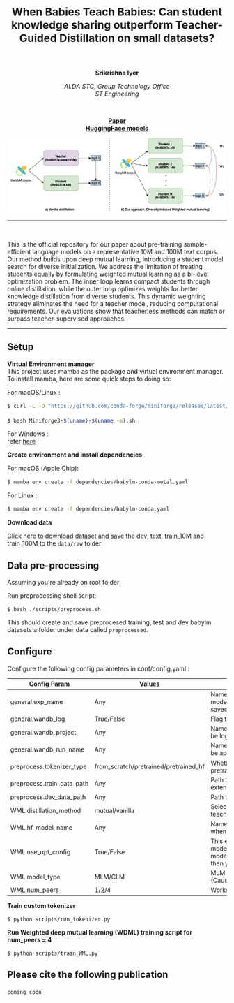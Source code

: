 <h2 align="center"><b><h3>When Babies Teach Babies: Can student knowledge sharing outperform Teacher-Guided Distillation on small datasets?</h3></b></h2><br>


<p align="center">
  <b>Srikrishna Iyer</b>
</p>

<p align="center">
  <i>
    AI.DA STC, Group Technology Office<br>
    ST Engineering<br>
  </i>
</p>
<br>

<p align="center">
  <a href="https://drive.google.com/file/d/1RD2IQJ-0Y0NmtC-wzxn_CW1jpM9rQjdp/view?usp=sharing"><b>Paper</b></a><br>
  <a href="https://huggingface.co/AI-DA-STC"><b>HuggingFace models</b></a>
</p>

<p align="center">
  <img src="assets/overview.png" alt="Illustration of our model." width="720"/>  
</p>

_______

<br>

This is the official repository for our paper about pre-training sample-efficient language models on a representative 10M and 100M text corpus. Our method builds upon deep mutual learning, introducing a student model search for diverse initialization. We address the limitation of treating students equally by formulating weighted mutual learning as a bi-level optimization problem. The inner loop learns compact students through online distillation, while the outer loop optimizes weights for better knowledge distillation from diverse students. This dynamic weighting strategy eliminates the need for a teacher model, reducing computational requirements. Our evaluations show that teacherless methods can match or surpass teacher-supervised
approaches.

_______

## Setup

**Virtual Environment manager** <br>
This project uses mamba as the package and virtual environment manager. To install mamba, here are some quick steps to doing so:

For macOS/Linux : 
```bash
$ curl -L -O "https://github.com/conda-forge/miniforge/releases/latest/download/Miniforge3-$(uname)-$(uname -m).sh" 

$ bash Miniforge3-$(uname)-$(uname -m).sh
```

For Windows :<br>
refer [here](https://github.com/conda-forge/miniforge?tab=readme-ov-file#windows)

**Create environment and install dependencies**

For macOS (Apple Chip):
```bash
$ mamba env create -f dependencies/babylm-conda-metal.yaml
```

For Linux :
```bash
$ mamba env create -f dependencies/babylm-conda.yaml
```

**Download data**

[Click here to download dataset](https://osf.io/ad7qg/) and save the dev, text, train_10M and train_100M to the `data/raw` folder

## Data pre-processing

Assuming you're already on root folder

Run preprocessing shell script:
```
$ bash ./scripts/preprocess.sh
```
This should create and save preprocesed training, test and dev babylm datasets a folder under data called ```preprocessed```. 

## Configure

Configure the following config parameters in conf/config.yaml : 

| Config Param | Values | Description |
|--------------|--------|-------------|
| general.exp_name | Any | Name of the experiment where trained tokenizers, model configs, trained model checkpoints will be saved |
| general.wandb_log | True/False | Flag to enable/disable wandb logging |
| general.wandb_project | Any | Name of wandb project where the training metrics will be logged |
| general.wandb_run_name | Any | Name of wandb run within the project. Datetime will be appended to this to ensure uniqueness |
| preprocess.tokenizer_type | from_scratch/pretrained/pretrained_hf | Whether to train a tokenizer from scratch or use pretrained one |
| preprocess.train_data_path | Any | Path to preprocessed training data with .train extension |
| preprocess.dev_data_path | Any | Path to preprocessed dev data with .dev extension |
| WML.distillation_method | mutual/vanilla | Select either mutual (without teacher) or vanilla (with teacher supervision) distillation |
| WML.hf_model_name | Any | Name of huggingface model used as teacher model when distillation_method = vanilla | 
| WML.use_opt_config | True/False | This enable/disables architecture search to find peer models. If you have already configs saved in models/exp_name/dataset_name/arch_search_results, then you can set to False |
| WML.model_type | MLM/CLM | MLM (Masked language models eg. RoBERTa) or CLM (Causal language models eg. GPT2) |
| WML.num_peers | 1/2/4 | Works best for num_peer = 4 | 

**Train custom tokenizer**
```
$ python scripts/run_tokenizer.py
```

**Run Weighted deep mutual learning (WDML) training script for num_peers = 4**
```
$ python scripts/train_WML.py
```

## Please cite the following publication 

```coming soon```

